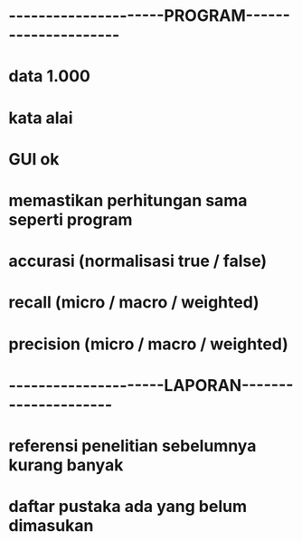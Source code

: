 # ---------------------PROGRAM---------------------
# data 1.000
# kata alai
# GUI ok
# memastikan perhitungan sama seperti program
# accurasi (normalisasi true / false)
# recall (micro / macro / weighted)
# precision (micro / macro / weighted)

# ---------------------LAPORAN---------------------
# referensi penelitian sebelumnya kurang banyak
# daftar pustaka ada yang belum dimasukan
